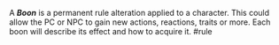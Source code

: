 A ***Boon*** is a permanent rule alteration applied to a character. This could allow the PC or NPC to gain new actions, reactions, traits or more. Each boon will describe its effect and how to acquire it.
#rule 